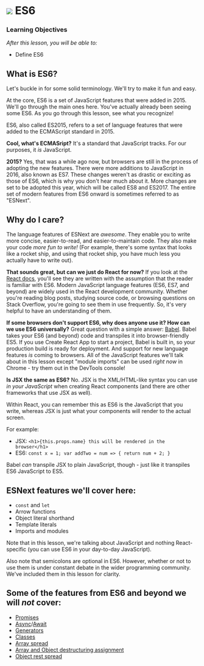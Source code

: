 # ![](https://ga-dash.s3.amazonaws.com/production/assets/logo-9f88ae6c9c3871690e33280fcf557f33.png) ES6


### Learning Objectives
*After this lesson, you will be able to:*
- Define ES6


## What is ES6?

Let's buckle in for some solid terminology. We'll try to make it fun and easy.

At the core, ES6 is a set of JavaScript features that were added in 2015. We'll go through the main ones here. You've actually already been seeing some ES6. As you go through this lesson, see what you recognize!

ES6, also called ES2015, refers to a set of language features that were added to the ECMAScript standard in 2015.

**Cool, what's ECMASript?** It's a standard that JavaScript tracks. For our purposes, it _is_ JavaScript.

**2015?** Yes, that was a while ago now, but browsers are still in the process of adopting the new features. There were more additions to JavaScript in 2016, also known as ES7. These changes weren't as drastic or exciting as those of ES6, which is why you don't hear much about it. More changes are set to be adopted this year, which will be called ES8 and ES2017. The entire set of modern features from ES6 onward is sometimes referred to as "ESNext".

## Why do I care?

The language features of ESNext are _awesome_. They enable you to write more concise, easier-to-read, and easier-to-maintain code. They also make your code *more fun to write!* (For example, there's some syntax that looks like a rocket ship, and using that rocket ship, you have much less you actually have to write out).

**That sounds great, but can we just do React for now?** If you look at the [React docs](https://facebook.github.io/react/docs/installation.html#enabling-es6-and-jsx), you'll see they are written with the assumption that the reader is familiar with ES6. Modern JavaScript language features (ES6, ES7, and beyond) are widely used in the React development community. Whether you're reading blog posts, studying source code, or browsing questions on Stack Overflow, you're going to see them in use frequently. So, it's very helpful to have an understanding of them.

**If some browsers don't support ES6, why does anyone use it? How can we use ES6 universally?** Great question with a simple answer: [Babel](https://babeljs.io/). Babel takes your ES6 (and beyond) code and transpiles it into browser-friendly ES5. If you use Create React App to start a project, Babel is built in, so your production build is ready for deployment. And support for new language features _is_ coming to browsers. All of the JavaScript features we'll talk about in this lesson except "module imports" can be used _right now_ in Chrome - try them out in the DevTools console!

**Is JSX the same as ES6?** No. JSX is the XML/HTML-like syntax you can use _in your JavaScript_ when creating React components (and there are other frameworks that use JSX as well).

Within React, you can remember this as ES6 is the JavaScript that you write, whereas JSX is just what your components will render to the actual screen.

For example:

- JSX: `<h1>{this.props.name} this will be rendered in the browser</h1>`
- ES6: `const x = 1; var addTwo = num => { return num + 2; }`

Babel _can_ transpile JSX to plain JavaScript, though - just like it transpiles ES6 JavaScript to ES5.

## ESNext features we'll cover here:

  - `const` and `let`
  - Arrow functions
  - Object literal shorthand
  - Template literals
  - Imports and modules

Note that in this lesson, we're talking about JavaScript and nothing React-specific (you can use ES6 in your day-to-day JavaScript).

Also note that semicolons are optional in ES6. However, whether or not to use them is under constant debate in the wider programming community. We've included them in this lesson for clarity.

## Some of the features from ES6 and beyond we will _not_ cover:

  - [Promises](https://developer.mozilla.org/en-US/docs/Web/JavaScript/Reference/Global_Objects/Promise)
  - [Async](https://developer.mozilla.org/en-US/docs/Web/JavaScript/Reference/Statements/async_function)/[Await](https://developer.mozilla.org/en-US/docs/Web/JavaScript/Reference/Operators/await)
  - [Generators](https://developer.mozilla.org/en-US/docs/Web/JavaScript/Guide/Iterators_and_Generators)
  - [Classes](https://developer.mozilla.org/en-US/docs/Web/JavaScript/Reference/Classes)
  - [Array spread](https://developer.mozilla.org/en-US/docs/Web/JavaScript/Reference/Operators/Spread_operator)
  - [Array and Object destructuring assignment](https://developer.mozilla.org/en-US/docs/Web/JavaScript/Reference/Operators/Destructuring_assignment)
  - [Object rest spread](https://babeljs.io/docs/plugins/transform-object-rest-spread/)
